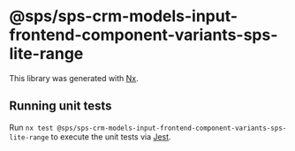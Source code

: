 # @sps/sps-crm-models-input-frontend-component-variants-sps-lite-range

This library was generated with [Nx](https://nx.dev).

## Running unit tests

Run `nx test @sps/sps-crm-models-input-frontend-component-variants-sps-lite-range` to execute the unit tests via [Jest](https://jestjs.io).
